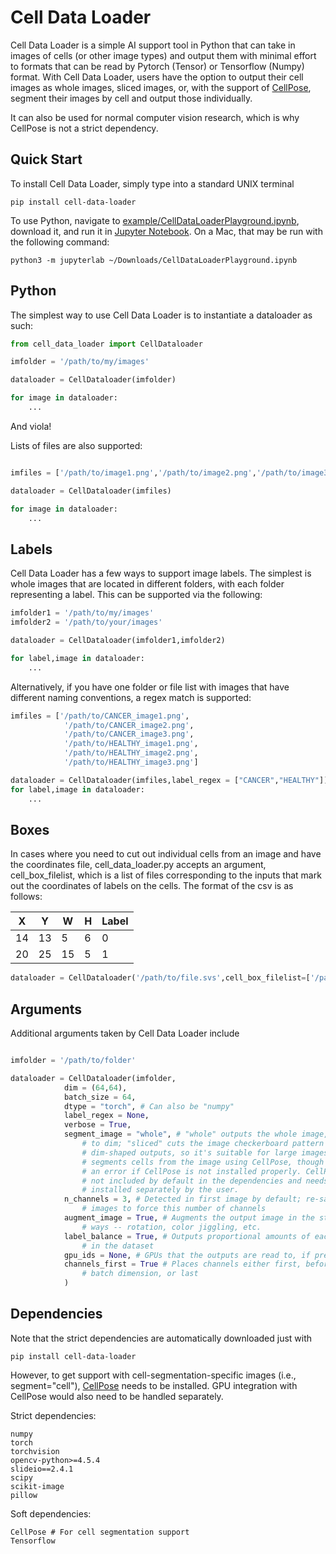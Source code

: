 Cell Data Loader
================

Cell Data Loader is a simple AI support tool in Python that can take in images of cells (or other image types) and output them with minimal effort to formats that can be read by Pytorch (Tensor) or Tensorflow (Numpy) format. With Cell Data Loader, users have the option to output their cell images as whole images, sliced images, or, with the support of [CellPose](https://github.com/MouseLand/cellpose), segment their images by cell and output those individually.

It can also be used for normal computer vision research, which is why CellPose is not a strict dependency.

Quick Start
-----------

To install Cell Data Loader, simply type into a standard UNIX terminal

    pip install cell-data-loader

To use Python, navigate to [example/CellDataLoaderPlayground.ipynb](https://github.com/mleming/CellDataLoader/blob/main/example/CellDataLoaderPlayground.ipynb), download it, and run it in [Jupyter Notebook](https://jupyterlab.readthedocs.io/en/stable/getting_started/installation.html). On a Mac, that may be run with the following command:

	python3 -m jupyterlab ~/Downloads/CellDataLoaderPlayground.ipynb


Python
------

The simplest way to use Cell Data Loader is to instantiate a dataloader as such:

~~~python
from cell_data_loader import CellDataloader

imfolder = '/path/to/my/images'

dataloader = CellDataloader(imfolder)

for image in dataloader:
	...
~~~

And viola!

Lists of files are also supported:

~~~python

imfiles = ['/path/to/image1.png','/path/to/image2.png','/path/to/image3.png']

dataloader = CellDataloader(imfiles)

for image in dataloader:
	...
~~~

Labels
------

Cell Data Loader has a few ways to support image labels. The simplest is whole images that are located in different folders, with each folder representing a label. This can be supported via the following:

~~~python
imfolder1 = '/path/to/my/images'
imfolder2 = '/path/to/your/images'

dataloader = CellDataloader(imfolder1,imfolder2)

for label,image in dataloader:
	...
~~~

Alternatively, if you have one folder or file list with images that have different naming conventions, a regex match is supported:

~~~python
imfiles = ['/path/to/CANCER_image1.png',
			'/path/to/CANCER_image2.png',
			'/path/to/CANCER_image3.png',
			'/path/to/HEALTHY_image1.png',
			'/path/to/HEALTHY_image2.png',
			'/path/to/HEALTHY_image3.png']

dataloader = CellDataloader(imfiles,label_regex = ["CANCER","HEALTHY"])
for label,image in dataloader:
	...
~~~

Boxes
-----

In cases where you need to cut out individual cells from an image and have the coordinates file, cell_data_loader.py accepts an argument, cell_box_filelist, which is a list of files corresponding to the inputs that mark out the coordinates of labels on the cells. The format of the csv is as follows:

| X  | Y   | W  | H | Label |
| -  | -   | -  | - | ----- |
| 14 | 13  | 5  | 6 | 0     |
| 20 | 25  | 15 | 5 | 1     |


~~~python
dataloader = CellDataloader('/path/to/file.svs',cell_box_filelist=['/path/to/boxfile.csv'])
~~~

Arguments
---------

Additional arguments taken by Cell Data Loader include

~~~python

imfolder = '/path/to/folder'

dataloader = CellDataloader(imfolder,
			dim = (64,64),
			batch_size = 64,
			dtype = "torch", # Can also be "numpy"
			label_regex = None,
			verbose = True,
			segment_image = "whole", # "whole" outputs the whole image, resized
				# to dim; "sliced" cuts the image checkerboard pattern into
				# dim-shaped outputs, so it's suitable for large images; "cell"
				# segments cells from the image using CellPose, though it throws
				# an error if CellPose is not installed properly. CellPose is
				# not included by default in the dependencies and needs to be
				# installed separately by the user.
			n_channels = 3, # Detected in first image by default; re-samples all
				# images to force this number of channels
			augment_image = True, # Augments the output image in the standard
				# ways -- rotation, color jiggling, etc.
			label_balance = True, # Outputs proportional amounts of each label
				# in the dataset
			gpu_ids = None, # GPUs that the outputs are read to, if present.
			channels_first = True # Places channels either first, before the
				# batch dimension, or last
			)
~~~


Dependencies
------------

Note that the strict dependencies are automatically downloaded just with

	pip install cell-data-loader

However, to get support with cell-segmentation-specific images (i.e., segment="cell"), [CellPose](https://github.com/MouseLand/cellpose) needs to be installed. GPU integration with CellPose would also need to be handled separately.

Strict dependencies:

	numpy
	torch
	torchvision
	opencv-python>=4.5.4
	slideio==2.4.1
	scipy
	scikit-image
	pillow

Soft dependencies:

	CellPose # For cell segmentation support
	Tensorflow

